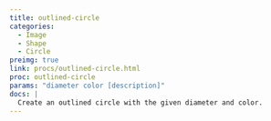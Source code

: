 ```yaml
---
title: outlined-circle
categories: 
  - Image
  - Shape
  - Circle
preimg: true
link: procs/outlined-circle.html
proc: outlined-circle
params: "diameter color [description]"
docs: |
  Create an outlined circle with the given diameter and color.
---
```

